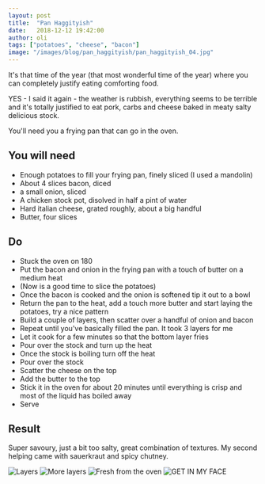 ```yaml
---
layout: post
title:  "Pan Haggityish"
date:   2018-12-12 19:42:00
author: oli
tags: ["potatoes", "cheese", "bacon"]
image: "/images/blog/pan_haggityish/pan_haggityish_04.jpg"
---
```



It's that time of the year (that most wonderful time of the year) where you can completely justify eating comforting food. 

YES - I said it again - the weather is rubbish, everything seems to be terrible and it's totally justified to eat pork, carbs and cheese baked in meaty salty delicious stock.

You'll need you a frying pan that can go in the oven.

## You will need

* Enough potatoes to fill your frying pan, finely sliced (I used a mandolin)
* About 4 slices bacon, diced
* a small onion, sliced
* A chicken stock pot, disolved in half a pint of water
* Hard italian cheese, grated roughly, about a big handful
* Butter, four slices


## Do

* Stuck the oven on 180
* Put the bacon and onion in the frying pan with a touch of butter on a medium heat
* (Now is a good time to slice the potatoes)
* Once the bacon is cooked and the onion is softened tip it out to a bowl
* Return the pan to the heat, add a touch more butter and start laying the potatoes, try a nice pattern
* Build a couple of layers, then scatter over a handful of onion and bacon
* Repeat until you've basically filled the pan.  It took 3 layers for me
* Let it cook for a few minutes so that the bottom layer fries
* Pour over the stock and turn up the heat
* Once the stock is boiling turn off the heat
* Pour over the stock
* Scatter the cheese on the top
* Add the butter to the top
* Stick it in the oven for about 20 minutes until everything is crisp and most of the liquid has boiled away
* Serve

## Result

Super savoury, just a bit too salty, great combination of textures.  My second helping came with sauerkraut and spicy chutney.

![Layers](/images/blog/pan_haggityish/pan_haggityish_01.jpg)
![More layers](/images/blog/pan_haggityish/pan_haggityish_02.jpg)
![Fresh from the oven](/images/blog/pan_haggityish/pan_haggityish_03.jpg)
![GET IN MY FACE](/images/blog/pan_haggityish/pan_haggityish_04.jpg)
